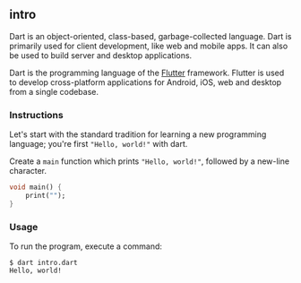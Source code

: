 ## intro

Dart is an object-oriented, class-based, garbage-collected language. Dart is primarily used for client development, like web and mobile apps. It can also be used to build server and desktop applications.

Dart is the programming language of the [Flutter](https://flutter.dev) framework. Flutter is used to develop cross-platform applications for Android, iOS, web and desktop from a single codebase.

### Instructions

Let's start with the standard tradition for learning a new programming language; you're first `"Hello, world!"` with dart.

Create a `main` function which prints `"Hello, world!"`, followed by a new-line character.

```dart
void main() {
	print("");
}
```

### Usage

To run the program, execute a command:

```console
$ dart intro.dart
Hello, world!
```

